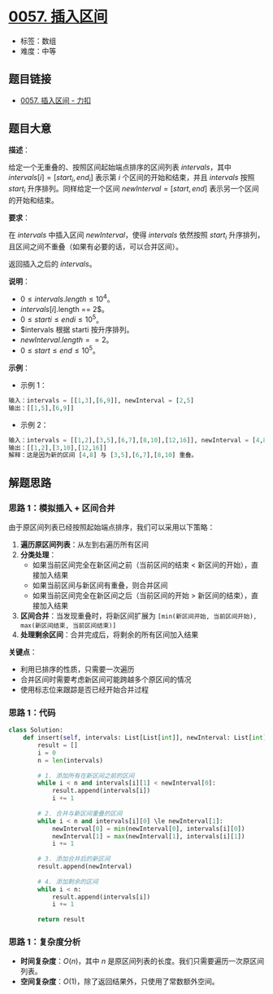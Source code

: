 # [0057. 插入区间](https://leetcode.cn/problems/insert-interval/)

- 标签：数组
- 难度：中等

## 题目链接

- [0057. 插入区间 - 力扣](https://leetcode.cn/problems/insert-interval/)

## 题目大意

**描述**：

给定一个无重叠的、按照区间起始端点排序的区间列表 $intervals$，其中 $intervals[i] = [start_i, end_i]$ 表示第 $i$ 个区间的开始和结束，并且 $intervals$ 按照 $start_i$ 升序排列。同样给定一个区间 $newInterval = [start, end]$ 表示另一个区间的开始和结束。

**要求**：

在 $intervals$ 中插入区间 $newInterval$，使得 $intervals$ 依然按照 $start_i$ 升序排列，且区间之间不重叠（如果有必要的话，可以合并区间）。

返回插入之后的 $intervals$。

**说明**：

- $0 \le intervals.length \le 10^4$。
- $intervals[i].$length == 2$。
- $0 \le starti \le endi \le 10^5$。
- $intervals 根据 starti 按升序排列。
- $newInterval.length == 2$。
- $0 \le start \le end \le 10^5$。

**示例**：

- 示例 1：

```python
输入：intervals = [[1,3],[6,9]], newInterval = [2,5]
输出：[[1,5],[6,9]]
```

- 示例 2：

```python
输入：intervals = [[1,2],[3,5],[6,7],[8,10],[12,16]], newInterval = [4,8]
输出：[[1,2],[3,10],[12,16]]
解释：这是因为新的区间 [4,8] 与 [3,5],[6,7],[8,10] 重叠。
```

## 解题思路

### 思路 1：模拟插入 + 区间合并

由于原区间列表已经按照起始端点排序，我们可以采用以下策略：

1. **遍历原区间列表**：从左到右遍历所有区间
2. **分类处理**：
   - 如果当前区间完全在新区间之前（当前区间的结束 < 新区间的开始），直接加入结果
   - 如果当前区间与新区间有重叠，则合并区间
   - 如果当前区间完全在新区间之后（当前区间的开始 > 新区间的结束），直接加入结果
3. **区间合并**：当发现重叠时，将新区间扩展为 `[min(新区间开始, 当前区间开始), max(新区间结束, 当前区间结束)]`
4. **处理剩余区间**：合并完成后，将剩余的所有区间加入结果

**关键点**：
- 利用已排序的性质，只需要一次遍历
- 合并区间时需要考虑新区间可能跨越多个原区间的情况
- 使用标志位来跟踪是否已经开始合并过程

### 思路 1：代码

```python
class Solution:
    def insert(self, intervals: List[List[int]], newInterval: List[int]) -> List[List[int]]:
        result = []
        i = 0
        n = len(intervals)
        
        # 1. 添加所有在新区间之前的区间
        while i < n and intervals[i][1] < newInterval[0]:
            result.append(intervals[i])
            i += 1
        
        # 2. 合并与新区间重叠的区间
        while i < n and intervals[i][0] \le newInterval[1]:
            newInterval[0] = min(newInterval[0], intervals[i][0])
            newInterval[1] = max(newInterval[1], intervals[i][1])
            i += 1
        
        # 3. 添加合并后的新区间
        result.append(newInterval)
        
        # 4. 添加剩余的区间
        while i < n:
            result.append(intervals[i])
            i += 1
        
        return result
```

### 思路 1：复杂度分析

- **时间复杂度**：$O(n)$，其中 $n$ 是原区间列表的长度。我们只需要遍历一次原区间列表。
- **空间复杂度**：$O(1)$，除了返回结果外，只使用了常数额外空间。
